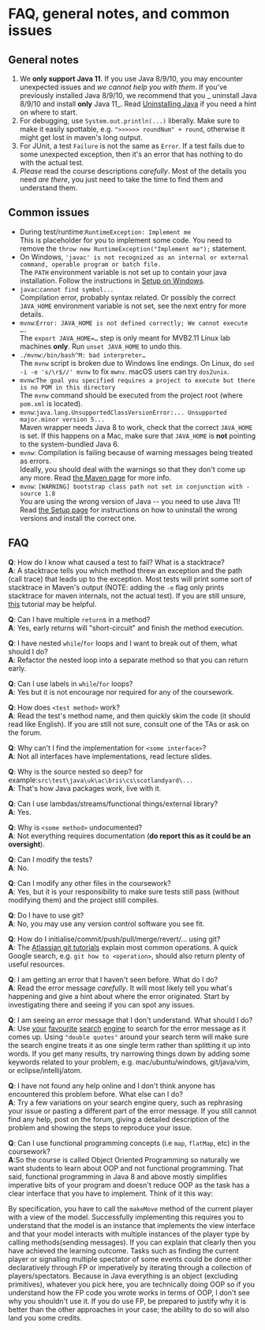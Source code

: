 # FAQ, general notes, and common issues

## General notes

1. We **only support Java 11**. If you use Java 8/9/10, you may encounter unexpected issues and _we
   cannot help you with them_. If you've previously installed Java 8/9/10, we recommend that you _
   uninstall Java 8/9/10 and install **only** Java 11_.
   Read [Uninstalling Java](guides/SETUP.md#uninstalling-other-java-versions) if you need a hint on
   where to start.
2. For debugging, use `System.out.println(...)` liberally. Make sure to make it easily spottable,
   e.g. `">>>>>> roundNum" + round`, otherwise it might get lost in maven's long output.
3. For JUnit, a test `Failure` is not the same as `Error`. If a test fails due to some unexpected
   exception, then it's an error that has nothing to do with the actual test.
4. _Please_ read the course descriptions _carefully_. Most of the details you need _are there_, you
   just need to take the time to find them and understand them.

## Common issues

* During test/runtime:`RuntimeException: Implement me`<br />
  This is placeholder for you to implement some code. You need to remove
  the `throw new RuntimeException("Implement me");` statement.
* On
  Windows, `'javac' is not recognized as an internal or external command, operable program or batch file.` <br />
  The `PATH` environment variable is not set up to contain your java installation. Follow the
  instructions in [Setup on Windows](guides/SETUP.md#windows).
* `javac`:`cannot find symbol...`<br />
  Compilation error, probably syntax related. Or possibly the correct `JAVA_HOME` environment
  variable is not set, see the next entry for more details.
* `mvnw`:`Error: JAVA_HOME is not defined correctly; We cannot execute ….`<br />
  The `export JAVA_HOME=…` step is only meant for MVB2.11 Linux lab machines **only**.
  Run `unset JAVA_HOME` to undo this.
* `./mvnw`:`/bin/bash^M: bad interpreter…`<br />
  The `mvnw` script is broken due to Windows line endings. On Linux, do `sed -i -e 's/\r$//' mvnw`
  to fix `mwnv`. macOS users can try `dos2unix`.
* `mvnw`:`The goal you specified requires a project to execute but there is no POM in this directory`<br />
  The `mvnw` command should be executed from the project root (where `pom.xml` is located).
* `mvnw`:`java.lang.UnsupportedClassVersionError:... Unsupported major.minor version 5...`<br />
  Maven wrapper needs Java 8 to work, check that the correct `JAVA_HOME` is set. If this happens on
  a Mac, make sure that `JAVA_HOME` is **not** pointing to the system-bundled Java 6.
* `mvnw`: Compilation is failing because of warning messages being treated as errors. <br />
  Ideally, you should deal with the warnings so that they don't come up any more.
  Read [the Maven page](guides/MAVEN.md) for more info.
* `mvnw`: `[WARNING] bootstrap class path not set in conjunction with -source 1.8` <br />
  You are using the wrong version of Java -- you need to use Java 11!
  Read [the Setup page](guides/SETUP.md) for instructions on how to uninstall the wrong versions and
  install the correct one.

## FAQ

**Q**: How do I know what caused a test to fail? What is a stacktrace? <br />
**A**: A stacktrace tells you which method threw an exception and the path (call trace) that leads
up to the exception. Most tests will print some sort of stacktrace in Maven's output (NOTE: adding
the `-e` flag only prints stacktrace for maven internals, not the actual test). If you are still
unsure, [this](https://www.reddit.com/r/javahelp/wiki/learn_to_help_yourself) tutorial may be
helpful.

**Q**: Can I have multiple `return`s in a method? <br />
**A**: Yes, early returns will "short-circuit" and finish the method execution.

**Q**: I have nested `while`/`for` loops and I want to break out of them, what should I do? <br />
**A**: Refactor the nested loop into a separate method so that you can return early.

**Q**: Can I use labels in `while`/`for` loops? <br />
**A**: Yes but it is not encourage nor required for any of the coursework.

**Q**: How does `<test method>` work? <br />
**A**: Read the test's method name, and then quickly skim the code (it should read like English). If
you are still not sure, consult one of the TAs or ask on the forum.

**Q**: Why can't I find the implementation for `<some interface>`? <br />
**A**: Not all interfaces have implementations, read lecture slides.

**Q**: Why is the source nested so deep? for
example:`src\test\java\uk\ac\bris\cs\scotlandyard\...` <br />
**A**: That's how Java packages work, live with it.

**Q**: Can I use lambdas/streams/functional things/external library? <br />
**A**: Yes.

**Q**: Why is `<some method>` undocumented? <br />
**A**: Not everything requires documentation (**do report this as it could be an oversight**).

**Q**: Can I modify the tests? <br />
**A**: No.

**Q**: Can I modify any other files in the coursework? <br />
**A**: Yes, but it is your responsibility to make sure tests still pass (without modifying them) and
the project still compiles.

**Q**: Do I have to use git? <br />
**A**: No, you may use any version control software you see fit.

**Q**: How do I initialise/commit/push/pull/merge/revert/... using git? <br />
**A**: The [Atlassian git tutorials](https://www.atlassian.com/git/tutorials) explain most common
operations. A quick Google search, e.g. `git how to <operation>`, should also return plenty of
useful resources.

**Q**: I am getting an error that I haven't seen before. What do I do? <br />
**A**: Read the error message _carefully_. It will most likely tell you what's happening and give a
hint about where the error originated. Start by investigating there and seeing if you can spot any
issues.

**Q**: I am seeing an error message that I don't understand. What should I do? <br />
**A**:
Use [your](https://www.google.co.uk) [favourite](https://duckduckgo.com/) [search](https://www.bing.com/) [engine](https://uk.search.yahoo.com/)
to search for the error message as it comes up. Using `"double quotes"` around your search term will
make sure the search engine treats it as one single term rather than splitting it up into words. If
you get many results, try narrowing things down by adding some keywords related to your problem,
e.g. mac/ubuntu/windows, git/java/vim, or eclipse/intellij/atom.

**Q**: I have not found any help online and I don't think anyone has encountered this problem
before. What else can I do? <br />
**A**: Try a few variations on your search engine query, such as rephrasing your issue or pasting a
different part of the error message. If you still cannot find any help, post on the forum, giving a
detailed description of the problem and showing the steps to reproduce your issue.

**Q**: Can I use functional programming concepts (i.e `map`, `flatMap`, etc) in the
coursework? <br />
**A**:So the course is called Object Oriented Programming so naturally we want students to learn
about OOP and not functional programming. That said, functional programming in Java 8 and above
mostly simplifies imperative bits of your program and doesn't reduce OOP as the task has a clear
interface that you have to implement. Think of it this way:

By specification, you have to call the `makeMove` method of the current player with a view of the
model. Successfully implementing this requires you to understand that the model is an instance that
implements the view interface and that your model interacts with multiple instances of the player
type by calling methods(sending messages). If you can explain that clearly then you have achieved
the learning outcome. Tasks such as finding the current player or signalling multiple spectator of
some events could be done either declaratively through FP or imperatively by iterating through a
collection of players/spectators. Because in Java everything is an object (excluding primitives),
whatever you pick here, you are technically doing OOP so if you understand how the FP code you wrote
works in terms of OOP, I don't see why you shouldn't use it. If you do use FP, be prepared to
justify why it is better than the other approaches in your case; the ability to do so will also land
you some credits.

